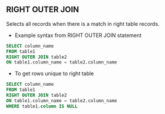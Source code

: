 ## RIGHT OUTER JOIN

Selects all records when there is a match in right table records.

- Example syntax from RIGHT OUTER JOIN statement

```sql
SELECT column_name
FROM table1
RIGHT OUTER JOIN table2
ON table1.column_name = table2.column_name
```

- To get rows unique to right table

```sql
SELECT column_name
FROM table1
RIGHT OUTER JOIN table2
ON table1.column_name = table2.column_name
WHERE table1.column IS NULL
```
